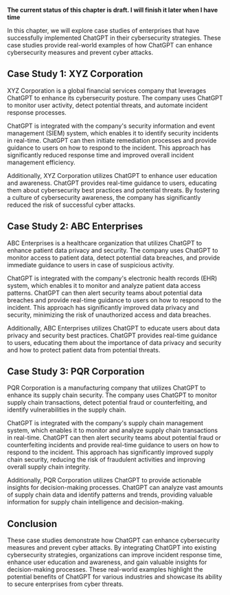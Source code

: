 **The current status of this chapter is draft. I will finish it later when I have time**

In this chapter, we will explore case studies of enterprises that have successfully implemented ChatGPT in their cybersecurity strategies. These case studies provide real-world examples of how ChatGPT can enhance cybersecurity measures and prevent cyber attacks.

Case Study 1: XYZ Corporation
-----------------------------

XYZ Corporation is a global financial services company that leverages ChatGPT to enhance its cybersecurity posture. The company uses ChatGPT to monitor user activity, detect potential threats, and automate incident response processes.

ChatGPT is integrated with the company's security information and event management (SIEM) system, which enables it to identify security incidents in real-time. ChatGPT can then initiate remediation processes and provide guidance to users on how to respond to the incident. This approach has significantly reduced response time and improved overall incident management efficiency.

Additionally, XYZ Corporation utilizes ChatGPT to enhance user education and awareness. ChatGPT provides real-time guidance to users, educating them about cybersecurity best practices and potential threats. By fostering a culture of cybersecurity awareness, the company has significantly reduced the risk of successful cyber attacks.

Case Study 2: ABC Enterprises
-----------------------------

ABC Enterprises is a healthcare organization that utilizes ChatGPT to enhance patient data privacy and security. The company uses ChatGPT to monitor access to patient data, detect potential data breaches, and provide immediate guidance to users in case of suspicious activity.

ChatGPT is integrated with the company's electronic health records (EHR) system, which enables it to monitor and analyze patient data access patterns. ChatGPT can then alert security teams about potential data breaches and provide real-time guidance to users on how to respond to the incident. This approach has significantly improved data privacy and security, minimizing the risk of unauthorized access and data breaches.

Additionally, ABC Enterprises utilizes ChatGPT to educate users about data privacy and security best practices. ChatGPT provides real-time guidance to users, educating them about the importance of data privacy and security and how to protect patient data from potential threats.

Case Study 3: PQR Corporation
-----------------------------

PQR Corporation is a manufacturing company that utilizes ChatGPT to enhance its supply chain security. The company uses ChatGPT to monitor supply chain transactions, detect potential fraud or counterfeiting, and identify vulnerabilities in the supply chain.

ChatGPT is integrated with the company's supply chain management system, which enables it to monitor and analyze supply chain transactions in real-time. ChatGPT can then alert security teams about potential fraud or counterfeiting incidents and provide real-time guidance to users on how to respond to the incident. This approach has significantly improved supply chain security, reducing the risk of fraudulent activities and improving overall supply chain integrity.

Additionally, PQR Corporation utilizes ChatGPT to provide actionable insights for decision-making processes. ChatGPT can analyze vast amounts of supply chain data and identify patterns and trends, providing valuable information for supply chain intelligence and decision-making.

Conclusion
----------

These case studies demonstrate how ChatGPT can enhance cybersecurity measures and prevent cyber attacks. By integrating ChatGPT into existing cybersecurity strategies, organizations can improve incident response time, enhance user education and awareness, and gain valuable insights for decision-making processes. These real-world examples highlight the potential benefits of ChatGPT for various industries and showcase its ability to secure enterprises from cyber threats.
